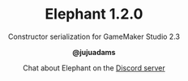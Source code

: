 <h1 align="center">Elephant 1.2.0</h1>

<p align="center">Constructor serialization for GameMaker Studio 2.3</p>

<p align="center"><b>@jujuadams</b></p>

<p align="center">Chat about Elephant on the <a href="https://discord.gg/8krYCqr">Discord server</a></p>
